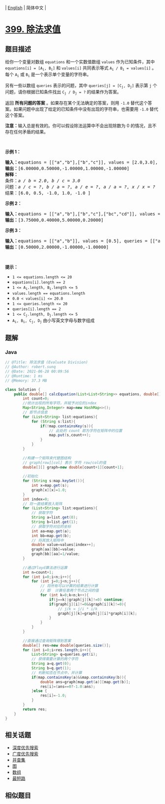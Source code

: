 
| [English](README_EN.md) | 简体中文 |

# [399. 除法求值](https://leetcode.cn//problems/evaluate-division/)

## 题目描述

<p>给你一个变量对数组 <code>equations</code> 和一个实数值数组 <code>values</code> 作为已知条件，其中 <code>equations[i] = [A<sub>i</sub>, B<sub>i</sub>]</code> 和 <code>values[i]</code> 共同表示等式 <code>A<sub>i</sub> / B<sub>i</sub> = values[i]</code> 。每个 <code>A<sub>i</sub></code> 或 <code>B<sub>i</sub></code> 是一个表示单个变量的字符串。</p>

<p>另有一些以数组 <code>queries</code> 表示的问题，其中 <code>queries[j] = [C<sub>j</sub>, D<sub>j</sub>]</code> 表示第 <code>j</code> 个问题，请你根据已知条件找出 <code>C<sub>j</sub> / D<sub>j</sub> = ?</code> 的结果作为答案。</p>

<p>返回 <strong>所有问题的答案</strong> 。如果存在某个无法确定的答案，则用 <code>-1.0</code> 替代这个答案。如果问题中出现了给定的已知条件中没有出现的字符串，也需要用 <code>-1.0</code> 替代这个答案。</p>

<p><strong>注意：</strong>输入总是有效的。你可以假设除法运算中不会出现除数为 0 的情况，且不存在任何矛盾的结果。</p>

<p> </p>

<p><strong>示例 1：</strong></p>

<pre>
<strong>输入：</strong>equations = [["a","b"],["b","c"]], values = [2.0,3.0], queries = [["a","c"],["b","a"],["a","e"],["a","a"],["x","x"]]
<strong>输出：</strong>[6.00000,0.50000,-1.00000,1.00000,-1.00000]
<strong>解释：</strong>
条件：<em>a / b = 2.0</em>, <em>b / c = 3.0</em>
问题：<em>a / c = ?</em>, <em>b / a = ?</em>, <em>a / e = ?</em>, <em>a / a = ?</em>, <em>x / x = ?</em>
结果：[6.0, 0.5, -1.0, 1.0, -1.0 ]
</pre>

<p><strong>示例 2：</strong></p>

<pre>
<strong>输入：</strong>equations = [["a","b"],["b","c"],["bc","cd"]], values = [1.5,2.5,5.0], queries = [["a","c"],["c","b"],["bc","cd"],["cd","bc"]]
<strong>输出：</strong>[3.75000,0.40000,5.00000,0.20000]
</pre>

<p><strong>示例 3：</strong></p>

<pre>
<strong>输入：</strong>equations = [["a","b"]], values = [0.5], queries = [["a","b"],["b","a"],["a","c"],["x","y"]]
<strong>输出：</strong>[0.50000,2.00000,-1.00000,-1.00000]
</pre>

<p> </p>

<p><strong>提示：</strong></p>

<ul>
	<li><code>1 <= equations.length <= 20</code></li>
	<li><code>equations[i].length == 2</code></li>
	<li><code>1 <= A<sub>i</sub>.length, B<sub>i</sub>.length <= 5</code></li>
	<li><code>values.length == equations.length</code></li>
	<li><code>0.0 < values[i] <= 20.0</code></li>
	<li><code>1 <= queries.length <= 20</code></li>
	<li><code>queries[i].length == 2</code></li>
	<li><code>1 <= C<sub>j</sub>.length, D<sub>j</sub>.length <= 5</code></li>
	<li><code>A<sub>i</sub>, B<sub>i</sub>, C<sub>j</sub>, D<sub>j</sub></code> 由小写英文字母与数字组成</li>
</ul>


## 题解


### Java

```Java
// @Title: 除法求值 (Evaluate Division)
// @Author: robert.sunq
// @Date: 2021-06-28 00:09:56
// @Runtime: 1 ms
// @Memory: 37.3 MB

class Solution {
    public double[] calcEquation(List<List<String>> equations, double[] values, List<List<String>> queries) {
        int count=0;
        //统计出现的所有字符，并赋予对应的index
        Map<String,Integer> map=new HashMap<>();
        // 即节点信息
        for (List<String> list:equations){
            for (String s:list){
                if(!map.containsKey(s)){
                    // 此处的 count 即为字符在矩阵中的位置
                    map.put(s,count++);
                }
            }
        }
        
        //构建一个矩阵来代替图结构
        // graph[row][col] 表示 字符 row/col的值
        double[][] graph=new double[count+1][count+1];
        
        //初始化
        for (String s:map.keySet()){
            int x=map.get(s);
            graph[x][x]=1.0;
        }
        int index=0;
        // 将一直结果放入矩阵
        for (List<String> list:equations){
            // 获取字符
            String a=list.get(0);
            String b=list.get(1);
            // 获取字符对应的坐标
            int aa=map.get(a);
            int bb=map.get(b);
            // 将其放入矩阵中
            double value=values[index++];
            graph[aa][bb]=value;
            graph[bb][aa]=1/value;
        }
        
        //通过Floyd算法进行运算
        int n=count+1;
        for (int i=0;i<n;i++){
            for (int j=0;j<n;j++){
                // 将所有可以计算的结果进行计算
                // 即  计算任意两个节点之间的值
                for (int k=0;k<n;k++){
                    if(j==k||graph[j][k]!=0) continue;
                    if(graph[j][i]!=0&&graph[i][k]!=0){
                        // j/k = j/i * i/k
                        graph[j][k]=graph[j][i]*graph[i][k];
                    }
                }
            }
        }
        
        //直接通过查询矩阵得到答案
        double[] res=new double[queries.size()];
        for (int i=0;i<res.length;i++){
            List<String> q=queries.get(i);
            // 获得需要计算的两个字符
            String a=q.get(0);
            String b=q.get(1);
            // 判断知否在节点中，并计算
            if(map.containsKey(a)&&map.containsKey(b)){
                double ans=graph[map.get(a)][map.get(b)];
                res[i]=(ans==0?-1.0:ans);
            }else {
                res[i]=-1.0;
            }
        }
        return res;
    }
}
```



## 相关话题

- [深度优先搜索](https://leetcode.cn//tag/depth-first-search)
- [广度优先搜索](https://leetcode.cn//tag/breadth-first-search)
- [并查集](https://leetcode.cn//tag/union-find)
- [图](https://leetcode.cn//tag/graph)
- [数组](https://leetcode.cn//tag/array)
- [最短路](https://leetcode.cn//tag/shortest-path)

## 相似题目



